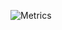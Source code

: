 ![Metrics](https://metrics.lecoq.io/Schoenabatic?template=classic&isocalendar=1&stars=1&isocalendar.duration=half-year&stars.limit=4&config.timezone=Europe%2FLondon)
